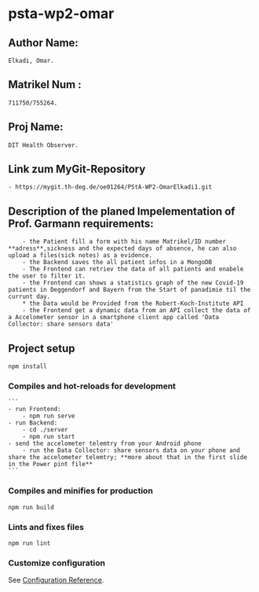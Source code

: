 # psta-wp2-omar

## Author Name:

    Elkadi, Omar.

## Matrikel Num :

    711750/755264.

## Proj Name:

    DIT Health Observer.

## Link zum MyGit-Repository
	- https://mygit.th-deg.de/oe01264/PStA-WP2-OmarElkadi1.git

## Description of the planed Impelementation of Prof. Garmann requirements:

        - the Patient fill a form with his name Matrikel/ID number **adress**,sickness and the expected days of absence, he can also upload a files(sick notes) as a evidence.
        - the Backend saves the all patient infos in a MongoDB
        - The Frontend can retriev the data of all patients and enabele the user to filter it.
        - the Frontend can shows a statistics graph of the new Covid-19 patients in Deggendorf and Bayern from the Start of panadimie til the currunt day.
		* the Data would be Provided from the Robert-Koch-Institute API
        - the Frontend get a dynamic data from an API collect the data of a Accelometer sensor in a smartphone client app called 'Data Collector: share sensors data'


## Project setup

```
npm install
```

### Compiles and hot-reloads for development

	```
	- run Frontend:
		- npm run serve
	- run Backend:
		- cd ./server
		- npm run start
	- send the accelometer telemtry from your Android phone
		- run the Data Collector: share sensors data on your phone and share the accelometer telemtry; **more about that in the first slide in the Power pint file**
	```

### Compiles and minifies for production

```
npm run build
```

### Lints and fixes files

```
npm run lint
```

### Customize configuration

See [Configuration Reference](https://cli.vuejs.org/config/).
